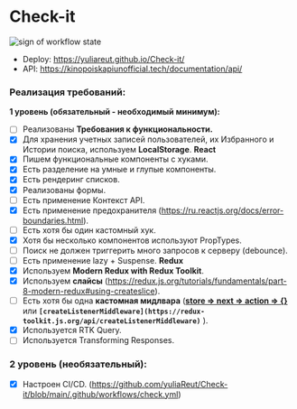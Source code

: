 # Check-it
<img src="https://github.com/yuliaReut/Check-it/actions/workflows/check.yml/badge.svg" alt="sign of workflow state">


- Deploy: https://yuliareut.github.io/Check-it/
- API: https://kinopoiskapiunofficial.tech/documentation/api/

### Реализация требований:
**1 уровень (обязательный - необходимый минимум):** 
- [ ]  Реализованы **Требования к функциональности.**
- [x]  Для хранения учетных записей пользователей, их Избранного и Истории поиска, используем **LocalStorage**.
**React**
- [x] Пишем функциональные компоненты c хуками.
- [x] Есть разделение на умные и глупые компоненты.
- [x] Есть рендеринг списков.
- [x] Реализованы формы.
- [ ] Есть применение Контекст API.
- [x] Есть применение предохранителя (https://ru.reactjs.org/docs/error-boundaries.html).
- [ ] Есть хотя бы один кастомный хук.
- [x] Хотя бы несколько компонентов используют PropTypes.
- [ ] Поиск не должен триггерить много запросов к серверу (debounce).
- [ ] Есть применение lazy + Suspense.
**Redux**
- [x]  Используем **Modern Redux with Redux Toolkit**.
- [x] Используем **слайсы** (https://redux.js.org/tutorials/fundamentals/part-8-modern-redux#using-createslice).
- [ ] Есть хотя бы одна **кастомная мидлвара** (**[store ⇒ next ⇒ action ⇒ {}](https://redux.js.org/understanding/history-and-design/middleware)** или **`[createListenerMiddleware](https://redux-toolkit.js.org/api/createListenerMiddleware)`** ).
- [x] Используется RTK Query.
- [ ] Используется Transforming Responses.

### 2 уровень (необязательный):
- [x] Настроен CI/CD. (https://github.com/yuliaReut/Check-it/blob/main/.github/workflows/check.yml)

